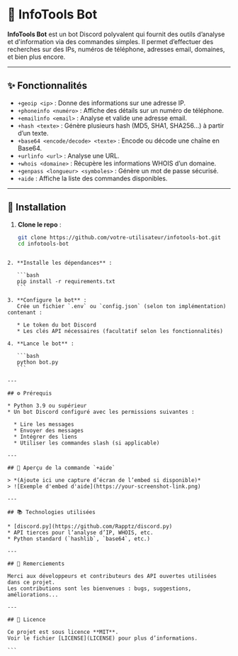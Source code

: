 # 🔎 InfoTools Bot

**InfoTools Bot** est un bot Discord polyvalent qui fournit des outils d’analyse et d'information via des commandes simples. Il permet d’effectuer des recherches sur des IPs, numéros de téléphone, adresses email, domaines, et bien plus encore.

---

## ✨ Fonctionnalités

- `+geoip <ip>` : Donne des informations sur une adresse IP.
- `+phoneinfo <numéro>` : Affiche des détails sur un numéro de téléphone.
- `+emailinfo <email>` : Analyse et valide une adresse email.
- `+hash <texte>` : Génère plusieurs hash (MD5, SHA1, SHA256...) à partir d’un texte.
- `+base64 <encode/decode> <texte>` : Encode ou décode une chaîne en Base64.
- `+urlinfo <url>` : Analyse une URL.
- `+whois <domaine>` : Récupère les informations WHOIS d’un domaine.
- `+genpass <longueur> <symboles>` : Génère un mot de passe sécurisé.
- `+aide` : Affiche la liste des commandes disponibles.

---

## 🚀 Installation

1. **Clone le repo** :
   ```bash
   git clone https://github.com/votre-utilisateur/infotools-bot.git
   cd infotools-bot
````

2. **Installe les dépendances** :

   ```bash
   pip install -r requirements.txt
   ```

3. **Configure le bot** :
   Crée un fichier `.env` ou `config.json` (selon ton implémentation) contenant :

   * Le token du bot Discord
   * Les clés API nécessaires (facultatif selon les fonctionnalités)

4. **Lance le bot** :

   ```bash
   python bot.py
   ```

---

## ⚙️ Prérequis

* Python 3.9 ou supérieur
* Un bot Discord configuré avec les permissions suivantes :

  * Lire les messages
  * Envoyer des messages
  * Intégrer des liens
  * Utiliser les commandes slash (si applicable)

---

## 📸 Aperçu de la commande `+aide`

> *(Ajoute ici une capture d’écran de l’embed si disponible)*
> ![Exemple d'embed d'aide](https://your-screenshot-link.png)

---

## 📚 Technologies utilisées

* [discord.py](https://github.com/Rapptz/discord.py)
* API tierces pour l’analyse d’IP, WHOIS, etc.
* Python standard (`hashlib`, `base64`, etc.)

---

## 🙏 Remerciements

Merci aux développeurs et contributeurs des API ouvertes utilisées dans ce projet.
Les contributions sont les bienvenues : bugs, suggestions, améliorations...

---

## 📄 Licence

Ce projet est sous licence **MIT**.
Voir le fichier [LICENSE](LICENSE) pour plus d’informations.

```



